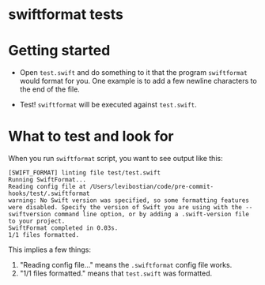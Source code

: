 # swiftformat tests

# Getting started

* Open `test.swift` and do something to it that the program `swiftformat` would format for you. One example is to add a few newline characters to the end of the file.

* Test! `swiftformat` will be executed against `test.swift`.

# What to test and look for

When you run `swiftformat` script, you want to see output like this:
```
[SWIFT_FORMAT] linting file test/test.swift
Running SwiftFormat...
Reading config file at /Users/levibostian/code/pre-commit-hooks/test/.swiftformat
warning: No Swift version was specified, so some formatting features were disabled. Specify the version of Swift you are using with the --swiftversion command line option, or by adding a .swift-version file to your project.
SwiftFormat completed in 0.03s.
1/1 files formatted.
```

This implies a few things:
1. "Reading config file..." means the `.swiftformat` config file works.
2. "1/1 files formatted." means that `test.swift` was formatted.
